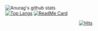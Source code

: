 

![Anurag's github stats](https://github-readme-stats.vercel.app/api?username=bosl95&theme=radical)<br>
[![Top Langs](https://github-readme-stats.vercel.app/api/top-langs/?username=bosl95&layout=compact&theme=onedark)](https://github.com/anuraghazra/github-readme-stats) 
[![ReadMe Card](https://github-readme-stats.vercel.app/api/pin/?username=bosl95&repo=Algorithm&theme=onedark&show_owner=bosl95)](https://github.com/bosl95/Algorithm)


 <div align=center>
  
  [![Hits](https://hits.seeyoufarm.com/api/count/incr/badge.svg?url=https%3A%2F%2Fgithub.com%2Fbosl95&count_bg=%2379C83D&title_bg=%23555555&icon=&icon_color=%23E7E7E7&title=&edge_flat=true)](https://hits.seeyoufarm.com)
  
  </div>
<!--
**bosl95/bosl95** is a ✨ _special_ ✨ repository because its `README.md` (this file) appears on your GitHub profile.

Here are some ideas to get you started:

- 🔭 I’m currently working on ...
- 🌱 I’m currently learning ...
- 👯 I’m looking to collaborate on ...
- 🤔 I’m looking for help with ...
- 💬 Ask me about ...
- 📫 How to reach me: ...
- 😄 Pronouns: ...
- ⚡ Fun fact: ...
-->
